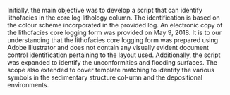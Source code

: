Initially, the main objective was to develop a script that can identify lithofacies in the core log lithology column. The identification is based on the colour scheme incorporated in the provided log. An electronic copy of the lithofacies core logging form was provided on May 9, 2018. It is to our understanding that the lithofacies core logging form was prepared using Adobe Illustrator and does not contain any visually evident
document control identification pertaining to the layout used.
Additionally, the script was expanded to identify the unconformities and flooding surfaces. The scope also extended to cover template matching to identify the various symbols in the sedimentary structure col-umn and the depositional environments.